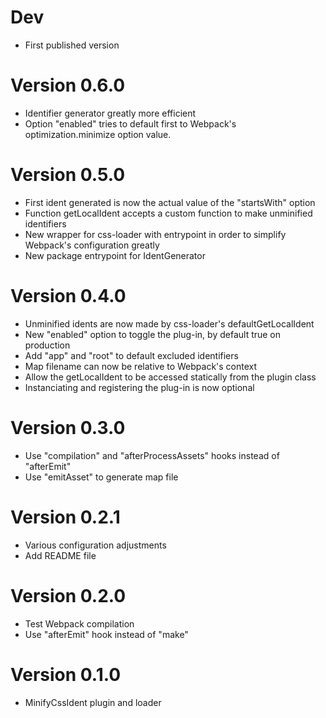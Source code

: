 # Dev
- First published version

# Version 0.6.0
- Identifier generator greatly more efficient
- Option "enabled" tries to default first to Webpack's optimization.minimize option value.

# Version 0.5.0
- First ident generated is now the actual value of the "startsWith" option
- Function getLocalIdent accepts a custom function to make unminified identifiers
- New wrapper for css-loader with entrypoint in order to simplify Webpack's configuration greatly
- New package entrypoint for IdentGenerator

# Version 0.4.0
- Unminified idents are now made by css-loader's defaultGetLocalIdent
- New "enabled" option to toggle the plug-in, by default true on production
- Add "app" and "root" to default excluded identifiers
- Map filename can now be relative to Webpack's context
- Allow the getLocalIdent to be accessed statically from the plugin class
- Instanciating and registering the plug-in is now optional

# Version 0.3.0
- Use "compilation" and "afterProcessAssets" hooks instead of "afterEmit"
- Use "emitAsset" to generate map file

# Version 0.2.1
- Various configuration adjustments
- Add README file

# Version 0.2.0
- Test Webpack compilation
- Use "afterEmit" hook instead of "make"

# Version 0.1.0
- MinifyCssIdent plugin and loader
